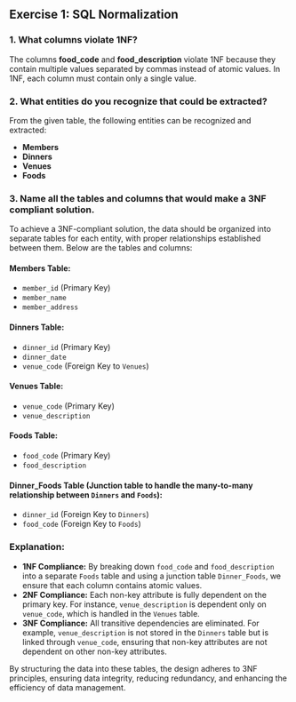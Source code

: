 ## Exercise 1: SQL Normalization

### 1. What columns violate 1NF?

The columns **food_code** and **food_description** violate 1NF because they contain multiple values separated by commas instead of atomic values. In 1NF, each column must contain only a single value.

### 2. What entities do you recognize that could be extracted?

From the given table, the following entities can be recognized and extracted:
- **Members**
- **Dinners**
- **Venues**
- **Foods**

### 3. Name all the tables and columns that would make a 3NF compliant solution.

To achieve a 3NF-compliant solution, the data should be organized into separate tables for each entity, with proper relationships established between them. Below are the tables and columns:

#### **Members Table:**
- `member_id` (Primary Key)
- `member_name`
- `member_address`

#### **Dinners Table:**
- `dinner_id` (Primary Key)
- `dinner_date`
- `venue_code` (Foreign Key to `Venues`)

#### **Venues Table:**
- `venue_code` (Primary Key)
- `venue_description`

#### **Foods Table:**
- `food_code` (Primary Key)
- `food_description`

#### **Dinner_Foods Table** (Junction table to handle the many-to-many relationship between `Dinners` and `Foods`):
- `dinner_id` (Foreign Key to `Dinners`)
- `food_code` (Foreign Key to `Foods`)

### **Explanation:**

- **1NF Compliance:** By breaking down `food_code` and `food_description` into a separate `Foods` table and using a junction table `Dinner_Foods`, we ensure that each column contains atomic values.
- **2NF Compliance:** Each non-key attribute is fully dependent on the primary key. For instance, `venue_description` is dependent only on `venue_code`, which is handled in the `Venues` table.
- **3NF Compliance:** All transitive dependencies are eliminated. For example, `venue_description` is not stored in the `Dinners` table but is linked through `venue_code`, ensuring that non-key attributes are not dependent on other non-key attributes.

By structuring the data into these tables, the design adheres to 3NF principles, ensuring data integrity, reducing redundancy, and enhancing the efficiency of data management.